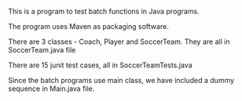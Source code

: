 This is a program to test batch functions in Java programs. 

The program uses Maven as packaging software. 

There are 3 classes - Coach, Player and SoccerTeam. They are all in SoccerTeam.java file  

There are 15 junit test cases, all in SoccerTeamTests.java 

Since the batch programs use main class, we have included a dummy sequence in Main.java file. 
